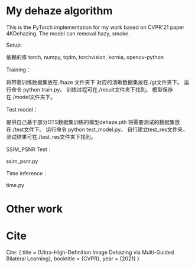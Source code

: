 # My dehaze algorithm
This is the PyTorch implementation for my work based on CVPR'21 paper 4KDehazing. 
The model can removal hazy, smoke.




Setup:

依赖的库
torch, numpy, tqdm, torchvision, kornia, opencv-python


Training：

将带雾训练数据集放在./haze 文件夹下 对应的清晰数据集放在./gt文件夹下。
运行命令 python train.py。 
训练过程可在./result文件夹下找到。
模型保存在./model文件夹下。

Test model：

提供自己基于部分OTS数据集训练的模型dehaze.pth
将需要测试的数据集放在./test文件下。
运行命令 python test_model.py。
自行建立test_res文件夹，测试结果可在./test_res文件夹下找到。

SSIM_PSNR Test：

ssim_psnr.py




Time inference：

time.py





# Other work



# Cite
Cite:
{
  title     = {Ultra-High-Definition Image Dehazing via Multi-Guided Bilateral Learning},
  booktitle = {CVPR},
  year      = {2021}
}









